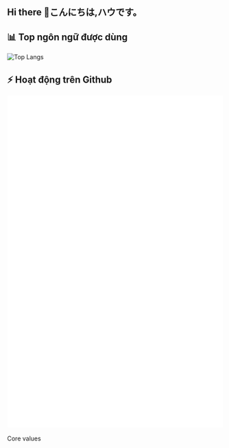 ## Hi there 👋こんにちは,ハウです。

<!--
**aimachinius/aimachinius** is a ✨ _special_ ✨ repository because its `README.md` (this file) appears on your GitHub profile.

Here are some ideas to get you started:

- 🔭 I’m currently working on ...
- 🌱 I’m currently learning ...
- 👯 I’m looking to collaborate on ...
- 🤔 I’m looking for help with ...
- 💬 Ask me about ...
 - How to reach me:📫
- 😄 Pronouns: ...
- ⚡ Fun fact: ...
-->
<!---->
## 📊 Top ngôn ngữ được dùng
![Top Langs](https://github-readme-stats.vercel.app/api/top-langs/?username=aimachinius&layout=compact&langs_count=10&hide_progress=false&theme=default)

## ⚡ Hoạt động trên Github
![Metrics](https://github.com/aimachinius/aimachinius/blob/main/metrics.svg)




Core values
